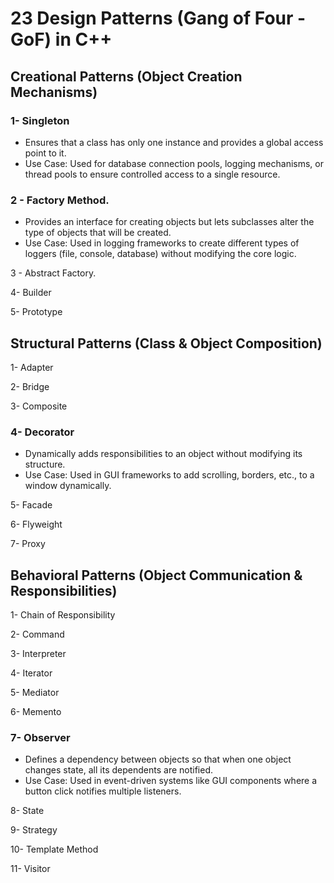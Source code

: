 # 23 Design Patterns (Gang of Four - GoF) in C++

## Creational Patterns (Object Creation Mechanisms)

### 1- Singleton
- Ensures that a class has only one instance and provides a global access point to it.
- Use Case: Used for database connection pools, logging mechanisms, or thread pools 
  to ensure controlled access to a single resource.

### 2 - Factory Method.
- Provides an interface for creating objects but lets subclasses alter the type of objects that will be created.
- Use Case: Used in logging frameworks to create different types of loggers
 (file, console, database) without modifying the core logic.

3 - Abstract Factory.

4- Builder

5- Prototype



## Structural Patterns (Class & Object Composition)

1- Adapter

2- Bridge

3- Composite

### 4- Decorator
- Dynamically adds responsibilities to an object without modifying its structure.
- Use Case: Used in GUI frameworks to add scrolling, borders, etc., to a window dynamically.

5- Facade

6- Flyweight

7- Proxy

## Behavioral Patterns (Object Communication & Responsibilities)

1- Chain of Responsibility

2- Command

3- Interpreter

4- Iterator

5- Mediator

6- Memento

### 7- Observer
- Defines a dependency between objects so that when one object changes state, all its dependents are notified.
- Use Case: Used in event-driven systems like GUI components where a button click notifies multiple listeners.

8- State

9- Strategy

10- Template Method

11- Visitor
